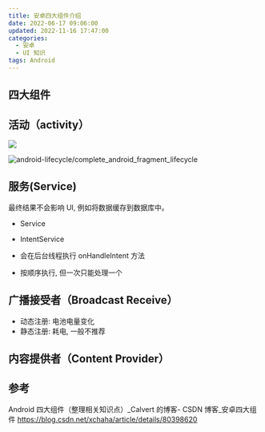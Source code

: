 ```yaml
---
title: 安卓四大组件介绍
date: 2022-06-17 09:06:00
updated: 2022-11-16 17:47:00
categories:
  - 安卓
  - UI 知识
tags: Android
---
```


## 四大组件

## 活动（activity）

![](https://upload-images.jianshu.io/upload_images/1662509-226fdcd24bbf69ef.png?imageMogr2/auto-orient/strip%7CimageView2/2/w/1240)

![android-lifecycle/complete_android_fragment_lifecycle](http://upload-images.jianshu.io/upload_images/1662509-eafeffb5bdd1b519.png?imageMogr2/auto-orient/strip%7CimageView2/2/w/1240)

## 服务(Service)

最终结果不会影响 UI, 例如将数据缓存到数据库中。

* Service

* IntentService
* 会在后台线程执行 onHandleIntent 方法
* 按顺序执行, 但一次只能处理一个

## 广播接受者（Broadcast Receive）

* 动态注册: 电池电量变化
* 静态注册: 耗电, 一般不推荐

## 内容提供者（Content Provider）

## 参考

Android 四大组件（整理相关知识点）_Calvert 的博客- CSDN 博客_安卓四大组件 <https://blog.csdn.net/xchaha/article/details/80398620>
